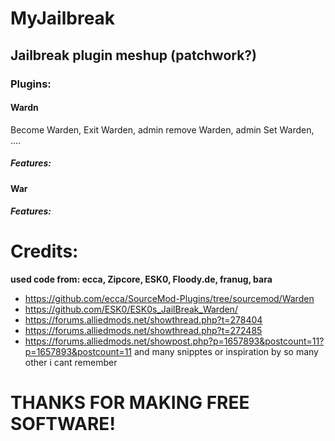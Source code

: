 # MyJailbreak 

## Jailbreak plugin meshup (patchwork?)

### Plugins:

#### Wardn

Become Warden, Exit Warden, admin remove Warden, admin Set Warden, .... 

##### Features:

#### War

##### Features:

# Credits: 

**used code from: ecca, Zipcore, ESK0, Floody.de, franug, bara**

- https://github.com/ecca/SourceMod-Plugins/tree/sourcemod/Warden
- https://github.com/ESK0/ESK0s_JailBreak_Warden/
- https://forums.alliedmods.net/showthread.php?t=278404
- https://forums.alliedmods.net/showthread.php?t=272485
- https://forums.alliedmods.net/showpost.php?p=1657893&postcount=11?p=1657893&postcount=11
 and many snipptes or inspiration by so many other i cant remember
 
 # THANKS FOR MAKING FREE SOFTWARE!


